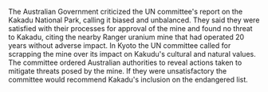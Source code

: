 The Australian Government criticized the UN committee's report on the Kakadu National Park, calling it biased and unbalanced.
They said they were satisfied with their processes for approval of the mine and found no threat to Kakadu, citing the nearby Ranger uranium mine that had operated 20 years without adverse impact.
In Kyoto the UN committee called for scrapping the mine over its impact on Kakudu's cultural and natural values.
The committee ordered Australian authorities to reveal actions taken to mitigate threats posed by the mine.
If they were unsatisfactory the committee would recommend Kakadu's inclusion on the endangered list.
